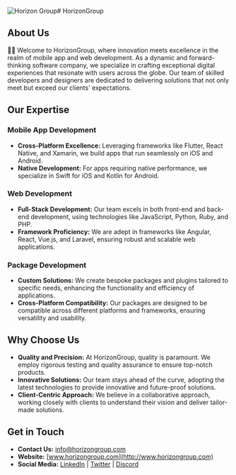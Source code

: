 ![Horizon Group](https://d326fntlu7tb1e.cloudfront.net/uploads/02e02810-abc8-48b0-b8cd-fbb72074ddee-horizon.png)# HorizonGroup

## **About Us**
🙋‍♀️ Welcome to HorizonGroup, where innovation meets excellence in the realm of mobile app and web development. As a dynamic and forward-thinking software company, we specialize in crafting exceptional digital experiences that resonate with users across the globe. Our team of skilled developers and designers are dedicated to delivering solutions that not only meet but exceed our clients' expectations.

## **Our Expertise**
### **Mobile App Development**
- **Cross-Platform Excellence:** Leveraging frameworks like Flutter, React Native, and Xamarin, we build apps that run seamlessly on iOS and Android.
- **Native Development:** For apps requiring native performance, we specialize in Swift for iOS and Kotlin for Android.

### **Web Development**
- **Full-Stack Development:** Our team excels in both front-end and back-end development, using technologies like JavaScript, Python, Ruby, and PHP.
- **Framework Proficiency:** We are adept in frameworks like Angular, React, Vue.js, and Laravel, ensuring robust and scalable web applications.

### **Package Development**
- **Custom Solutions:** We create bespoke packages and plugins tailored to specific needs, enhancing the functionality and efficiency of applications.
- **Cross-Platform Compatibility:** Our packages are designed to be compatible across different platforms and frameworks, ensuring versatility and usability.

## **Why Choose Us**
- **Quality and Precision:** At HorizonGroup, quality is paramount. We employ rigorous testing and quality assurance to ensure top-notch products.
- **Innovative Solutions:** Our team stays ahead of the curve, adopting the latest technologies to provide innovative and future-proof solutions.
- **Client-Centric Approach:** We believe in a collaborative approach, working closely with clients to understand their vision and deliver tailor-made solutions.

## **Get in Touch**
- **Contact Us:** [info@horizongroup.com](mailto:info@horizongroup.com)
- **Website:** [www.horizongroup.com](http://www.horizongroup.com)
- **Social Media:** [LinkedIn](https://www.linkedin.com/in/learnmore-mupimbo-863470101/) | [Twitter](https://twitter.com/Carnage00747286) | [Discord](https://discord.gg/m7jCZmur)
